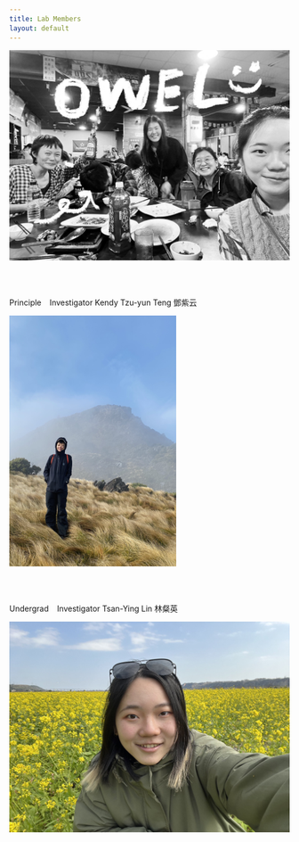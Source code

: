 ```yaml
---
title: Lab Members
layout: default
---
```



![owel_photo](owel_photo.JPG)

<br/><br/>

Principle &ensp; Investigator
Kendy Tzu-yun Teng 鄧紫云

<img src="PI_photo.jpeg" width="300" height="450" />
 
<br/><br/>

Undergrad &ensp; Investigator
Tsan-Ying Lin 林粲英

![Tsan_photo](Tsan_photo.jpg)

<br/><br/>
